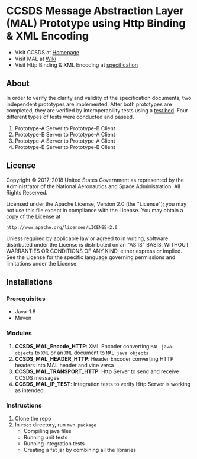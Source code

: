 # CCSDS Message Abstraction Layer (MAL) Prototype using Http Binding & XML Encoding
* Visit CCSDS at [Homepage](https://public.ccsds.org/default.aspx)
* Visit MAL at [Wiki](https://en.wikipedia.org/wiki/Message_Abstraction_Layer)
* Visit Http Binding & XML Encoding at [specification](https://public.ccsds.org/Lists/CCSDS%205243R1/524x3r1.pdfgi)
## About
In order to verify the clarity and validity of the specification documents, two independent prototypes are implemented. 
After both prototypes are completed, they are verified by interoperability tests using a [test bed](https://github.com/esa/CCSDS_MO_TESTBEDS).
Four different types of tests were conducted and passed. 
1. Prototype-A Server to Prototype-B Client
2. Prototype-B Server to Prototype-A Client
3. Prototype-A Server to Prototype-A Client
4. Prototype-B Server to Prototype-B Client
## License
Copyright © 2017-2018 United States Government as represented by the Administrator of the National Aeronautics and Space Administration. All Rights Reserved.

Licensed under the Apache License, Version 2.0 (the "License"); you may not use this file except in compliance with the License.
You may obtain a copy of the License at

    http://www.apache.org/licenses/LICENSE-2.0

Unless required by applicable law or agreed to in writing, software distributed under the License is distributed on an "AS IS" BASIS,
WITHOUT WARRANTIES OR CONDITIONS OF ANY KIND, either express or implied. See the License for the specific language governing permissions and limitations under the License.
## Installations
### Prerequisites
* Java-1.8
* Maven
### Modules
1. **CCSDS_MAL_Encode_HTTP**: XML Encoder converting `MAL java objects` to `XML` or an `XML` document to `MAL java objects`
2. **CCSDS_MAL_HEADER_HTTP**: Header Encoder converting HTTP headers into MAL header and vice versa
3. **CCSDS_MAL_TRANSPORT_HTTP**: Http Server to send and receive CCSDS messages
4. **CCSDS_MAL_IP_TEST**: Integration tests to verify Http Server is working as intended. 
### Instructions
1. Clone the repo
2. In `root` directory, run `mvn package`
   * Compiling java files
   * Running unit tests
   * Running integration tests
   * Creating a fat jar by combining all the libraries
   

